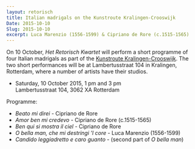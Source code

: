 ```yaml
---
layout: retorisch
title: Italian madrigals on the Kunstroute Kralingen-Crooswijk
Date: 2015-10-10
Slug: 2015-10-10
excerpt: Luca Marenzio (1556-1599) & Cipriano de Rore (c.1515-1565)
---
```


On 10 October, _Het Retorisch Kwartet_ will perform a short programme of four Italian madrigals as part of the [Kunstroute Kralingen-Crooswijk](http://kunstroutekralingencrooswijk.nl). The two short performances will be at Lambertusstraat 104 in Kralingen, Rotterdam, where a number of artists have their studios.

* Saturday, 10 October 2015, 1 pm and 3 pm  
Lambertusstraat 104, 3062 XA Rotterdam

Programme:

* _Beato mi direi_ - Cipriano de Rore 
* _Amor ben mi credevo_ - Cipriano de Rore (c.1515-1565)
* _Ben qui si mostra il ciel_ - Cipriano de Rore 
* _O bella man, che mi destringi ’l core_ - Luca Marenzio (1556-1599)
* _Candido leggiadretto e caro guanto_ - (second part of _O bella man_)
